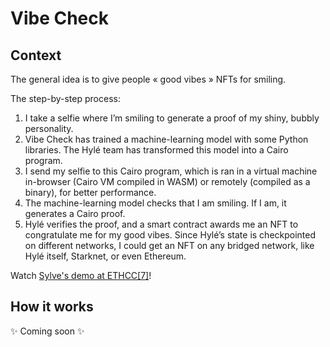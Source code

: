 # Vibe Check

## Context

The general idea is to give people « good vibes » NFTs for smiling.

The step-by-step process:

1. I take a selfie where I’m smiling to generate a proof of my shiny, bubbly personality.
2. Vibe Check has trained a machine-learning model with some Python libraries. The Hylé team has transformed this model into a Cairo program.
3. I send my selfie to this Cairo program, which is ran in a virtual machine in-browser (Cairo VM compiled in WASM) or remotely (compiled as a binary), for better performance.
4. The machine-learning model checks that I am smiling. If I am, it generates a Cairo proof. 
5. Hylé verifies the proof, and a smart contract awards me an NFT to congratulate me for my good vibes. Since Hylé’s state is checkpointed on different networks, I could get an NFT on any bridged network, like Hylé itself, Starknet, or even Ethereum.

Watch [Sylve's demo at ETHCC[7]](https://ethcc.io/archive/The-rise-of-truthful-applications)!

## How it works

✨ Coming soon ✨

